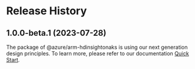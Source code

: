 # Release History
    
## 1.0.0-beta.1 (2023-07-28)

The package of @azure/arm-hdinsightonaks is using our next generation design principles. To learn more, please refer to our documentation [Quick Start](https://aka.ms/js-track2-quickstart).
